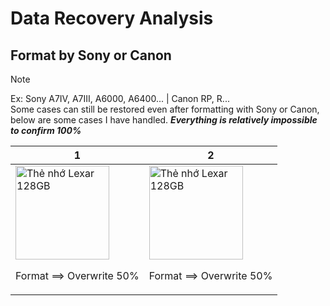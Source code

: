 # Data Recovery Analysis

## Format by Sony or Canon
> [!Note]
> Ex: Sony A7IV, A7III, A6000, A6400... | Canon RP, R... <br>
> Some cases can still be restored even after formatting with Sony or Canon, below are some cases I have handled. ***Everything is relatively impossible to confirm 100%***



| 1 | 2 |
|----------|---------|
| <img src="https://github.com/user-attachments/assets/2e935631-b881-4392-86f6-3bb60e2e191a" alt="Thẻ nhớ Lexar 128GB" width="150" style="max-width: 100%; margin: 0 auto;"> <br> <p style="text-align: center;">Format ==> Overwrite 50%</p> | <img src="https://github.com/user-attachments/assets/2e935631-b881-4392-86f6-3bb60e2e191a" alt="Thẻ nhớ Lexar 128GB" width="150" style="max-width: 100%; margin: 0 auto;"> <br> <p style="text-align: center;">Format ==> Overwrite 50%</p> | 

